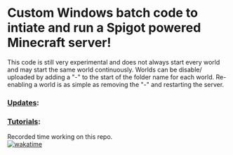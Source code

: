 # Custom Windows batch code to intiate and run a Spigot powered Minecraft server!
This code is still very experimental and does not always start every world and may start the same world continuously. Worlds can be disable/ uploaded by adding a "-" to the start of the folder name for each world. Re-enabling a world is as simple as removing the "-" and restarting the server.

### [Updates](https://www.myeasyserver.xyz/blog2):
<!-- Blog: -->
<!-- BLOG:START -->
<!-- BLOG:END -->

### [Tutorials](https://www.youtube.com/channel/UCt04NKIHCuVgYeE8-V6K9ww):
<!-- YOUTUBE:START -->
<!-- YOUTUBE:END -->

Recorded time working on this repo.\
[![wakatime](https://wakatime.com/badge/github/mk5912/SpigotServerCodes.svg)](https://wakatime.com/badge/github/mk5912/SpigotServerCodes)
